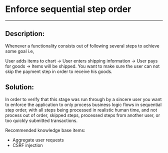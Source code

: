 # Enforce sequential step order
-------

## Description:

Whenever a functionality consists out of following several steps to achieve some goal i.e,

User adds items to chart -> User enters shipping information -> User pays for goods -> Items will be shipped.
You want to make sure the user can not skip the payment step in order to receive his goods.

## Solution:

In order to verify that this stage was run through by a sincere user you want to enforce
the application to only process business logic flows in sequential step order, with all
steps being processed in realistic human time, and not process out of order, skipped steps,
processed steps from another user, or too quickly submitted transactions.

Recommended knowledge base items:

- Aggregate user requests
- CSRF injection
